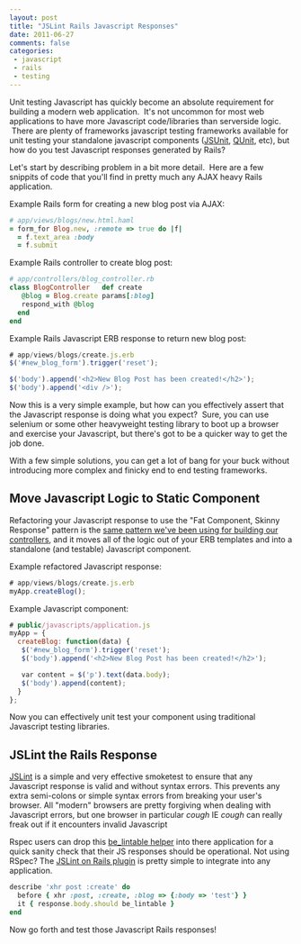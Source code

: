 ```yaml
---
layout: post
title: "JSLint Rails Javascript Responses"
date: 2011-06-27
comments: false
categories:
 - javascript
 - rails
 - testing
---
```


Unit testing Javascript has quickly become an absolute requirement for building a modern web application.  It's not uncommon for most web applications to have more Javascript code/libraries than serverside logic.  There are plenty of frameworks javascript testing frameworks available for unit testing your standalone javascript components ([JSUnit](http://www.jsunit.net/), [QUnit](http://docs.jquery.com/Qunit), etc), but how do you test Javascript responses generated by Rails?


Let's start by describing problem in a bit more detail.  Here are a few snippits of code that you'll find in pretty much any AJAX heavy Rails application.


Example Rails form for creating a new blog post via AJAX:

```ruby
# app/views/blogs/new.html.haml
= form_for Blog.new, :remote => true do |f|
  = f.text_area :body
  = f.submit
```


Example Rails controller to create blog post:

```ruby
# app/controllers/blog_controller.rb
class BlogController   def create
   @blog = Blog.create params[:blog]
   respond_with @blog
  end
end
```


Example Rails Javascript ERB response to return new blog post:

```javascript
# app/views/blogs/create.js.erb
$('#new_blog_form').trigger('reset');

$('body').append('<h2>New Blog Post has been created!</h2>');
$('body').append('<div />');
```


Now this is a very simple example, but how can you effectively assert that the Javascript response is doing what you expect?  Sure, you can use selenium or some other heavyweight testing library to boot up a browser and exercise your Javascript, but there's got to be a quicker way to get the job done.


With a few simple solutions, you can get a lot of bang for your buck without introducing more complex and finicky end to end testing frameworks.


Move Javascript Logic to Static Component
-----------------------------------------

Refactoring your Javascript response to use the "Fat Component, Skinny Response" pattern is the [same pattern we've been using for building our controllers](http://weblog.jamisbuck.org/2006/10/18/skinny-controller-fat-model), and it moves all of the logic out of your ERB templates and into a standalone (and testable) Javascript component.


Example refactored Javascript response:

```javascript
# app/views/blogs/create.js.erb
myApp.createBlog();
```

Example Javascript component:

```javascript
# public/javascripts/application.js
myApp = {
  createBlog: function(data) {
   $('#new_blog_form').trigger('reset');
   $('body').append('<h2>New Blog Post has been created!</h2>');

   var content = $('p').text(data.body);
   $('body').append(content);
  }
};
```


Now you can effectively unit test your component using traditional Javascript testing libraries.


JSLint the Rails Response
-------------------------


[JSLint](http://www.jslint.com/) is a simple and very effective smoketest to ensure that any Javascript response is valid and without syntax errors. This prevents any extra semi-colons or simple syntax errors from breaking your user's browser. All "modern" browsers are pretty forgiving when dealing with Javascript errors, but one browser in particular *cough* IE *cough* can really freak out if it encounters invalid Javascript


Rspec users can drop this [be\_lintable helper](https://gist.github.com/1042920) into there application for a quick sanity check that their JS responses should be operational. Not using RSpec? The [JSLint on Rails plugin](https://github.com/psionides/jslint_on_rails) is pretty simple to integrate into any application.


```ruby
describe 'xhr post :create' do
  before { xhr :post, :create, :blog => {:body => 'test'} }
  it { response.body.should be_lintable }
end
```


Now go forth and test those Javascript Rails responses!

